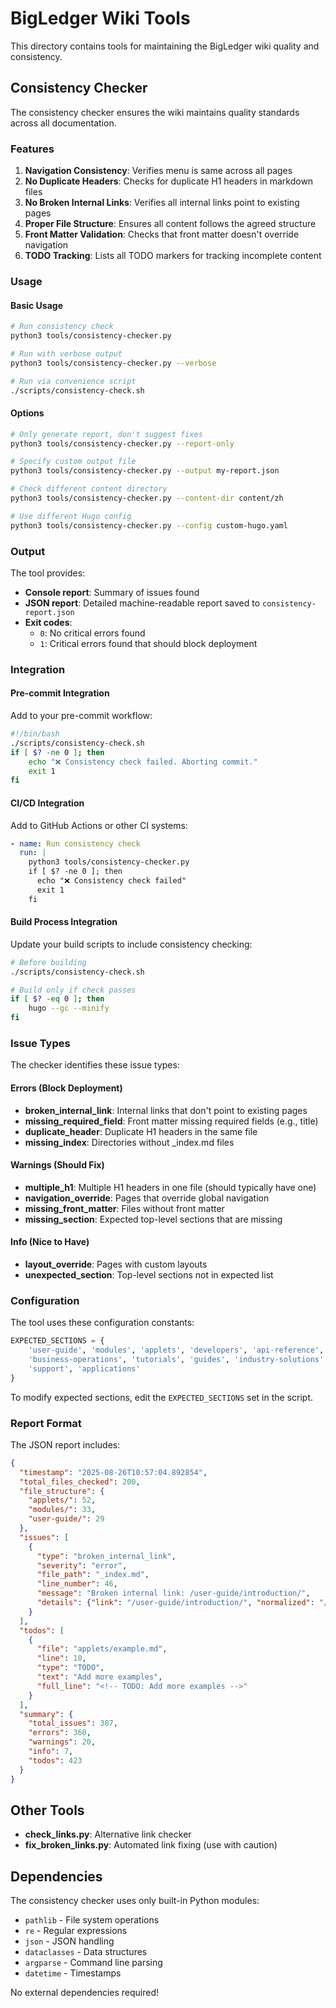 # BigLedger Wiki Tools

This directory contains tools for maintaining the BigLedger wiki quality and consistency.

## Consistency Checker

The consistency checker ensures the wiki maintains quality standards across all documentation.

### Features

1. **Navigation Consistency**: Verifies menu is same across all pages
2. **No Duplicate Headers**: Checks for duplicate H1 headers in markdown files
3. **No Broken Internal Links**: Verifies all internal links point to existing pages
4. **Proper File Structure**: Ensures all content follows the agreed structure
5. **Front Matter Validation**: Checks that front matter doesn't override navigation
6. **TODO Tracking**: Lists all TODO markers for tracking incomplete content

### Usage

#### Basic Usage
```bash
# Run consistency check
python3 tools/consistency-checker.py

# Run with verbose output
python3 tools/consistency-checker.py --verbose

# Run via convenience script
./scripts/consistency-check.sh
```

#### Options
```bash
# Only generate report, don't suggest fixes
python3 tools/consistency-checker.py --report-only

# Specify custom output file
python3 tools/consistency-checker.py --output my-report.json

# Check different content directory
python3 tools/consistency-checker.py --content-dir content/zh

# Use different Hugo config
python3 tools/consistency-checker.py --config custom-hugo.yaml
```

### Output

The tool provides:
- **Console report**: Summary of issues found
- **JSON report**: Detailed machine-readable report saved to `consistency-report.json`
- **Exit codes**: 
  - `0`: No critical errors found
  - `1`: Critical errors found that should block deployment

### Integration

#### Pre-commit Integration
Add to your pre-commit workflow:
```bash
#!/bin/bash
./scripts/consistency-check.sh
if [ $? -ne 0 ]; then
    echo "❌ Consistency check failed. Aborting commit."
    exit 1
fi
```

#### CI/CD Integration
Add to GitHub Actions or other CI systems:
```yaml
- name: Run consistency check
  run: |
    python3 tools/consistency-checker.py
    if [ $? -ne 0 ]; then
      echo "❌ Consistency check failed"
      exit 1
    fi
```

#### Build Process Integration
Update your build scripts to include consistency checking:
```bash
# Before building
./scripts/consistency-check.sh

# Build only if check passes
if [ $? -eq 0 ]; then
    hugo --gc --minify
fi
```

### Issue Types

The checker identifies these issue types:

#### Errors (Block Deployment)
- **broken_internal_link**: Internal links that don't point to existing pages
- **missing_required_field**: Front matter missing required fields (e.g., title)
- **duplicate_header**: Duplicate H1 headers in the same file
- **missing_index**: Directories without _index.md files

#### Warnings (Should Fix)
- **multiple_h1**: Multiple H1 headers in one file (should typically have one)
- **navigation_override**: Pages that override global navigation
- **missing_front_matter**: Files without front matter
- **missing_section**: Expected top-level sections that are missing

#### Info (Nice to Have)
- **layout_override**: Pages with custom layouts
- **unexpected_section**: Top-level sections not in expected list

### Configuration

The tool uses these configuration constants:

```python
EXPECTED_SECTIONS = {
    'user-guide', 'modules', 'applets', 'developers', 'api-reference',
    'business-operations', 'tutorials', 'guides', 'industry-solutions',
    'support', 'applications'
}
```

To modify expected sections, edit the `EXPECTED_SECTIONS` set in the script.

### Report Format

The JSON report includes:

```json
{
  "timestamp": "2025-08-26T10:57:04.892854",
  "total_files_checked": 200,
  "file_structure": {
    "applets/": 52,
    "modules/": 33,
    "user-guide/": 29
  },
  "issues": [
    {
      "type": "broken_internal_link",
      "severity": "error",
      "file_path": "_index.md",
      "line_number": 46,
      "message": "Broken internal link: /user-guide/introduction/",
      "details": {"link": "/user-guide/introduction/", "normalized": "/user-guide/introduction/"}
    }
  ],
  "todos": [
    {
      "file": "applets/example.md",
      "line": 10,
      "type": "TODO",
      "text": "Add more examples",
      "full_line": "<!-- TODO: Add more examples -->"
    }
  ],
  "summary": {
    "total_issues": 387,
    "errors": 360,
    "warnings": 20,
    "info": 7,
    "todos": 423
  }
}
```

## Other Tools

- **check_links.py**: Alternative link checker
- **fix_broken_links.py**: Automated link fixing (use with caution)

## Dependencies

The consistency checker uses only built-in Python modules:
- `pathlib` - File system operations
- `re` - Regular expressions
- `json` - JSON handling
- `dataclasses` - Data structures
- `argparse` - Command line parsing
- `datetime` - Timestamps

No external dependencies required!